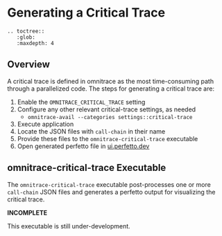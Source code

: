 # Generating a Critical Trace

```eval_rst
.. toctree::
   :glob:
   :maxdepth: 4
```

## Overview

A critical trace is defined in omnitrace as the most time-consuming path through a parallelized code.
The steps for generating a critical trace are:

1. Enable the `OMNITRACE_CRITICAL_TRACE` setting
2. Configure any other relevant critical-trace settings, as needed
   - `omnitrace-avail --categories settings::critical-trace`
3. Execute application
4. Locate the JSON files with `call-chain` in their name
5. Provide these files to the `omnitrace-critical-trace` executable
6. Open generated perfetto file in [ui.perfetto.dev](https://ui.perfetto.dev/)

## omnitrace-critical-trace Executable

The `omnitrace-critical-trace` executable post-processes one or more `call-chain` JSON files and generates a perfetto output
for visualizing the critical trace.

**INCOMPLETE**

This executable is still under-development.
